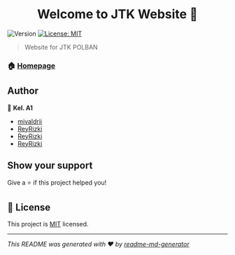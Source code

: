 <h1 align="center">Welcome to JTK Website 👋</h1>
<p>
  <img alt="Version" src="https://img.shields.io/badge/version-0.1.0-blue.svg?cacheSeconds=2592000" />
  <a href="https://github.com/Poisonous-Potato/JTK-Website/blob/main/LICENSE" target="_blank">
    <img alt="License: MIT" src="https://img.shields.io/badge/License-MIT-yellow.svg" />
  </a>
</p>

> Website for JTK POLBAN

### 🏠 [Homepage](https://github.com/Poisonous-Potato/JTK-Website)

## Author

👤 **Kel. A1**

- [mivaldrii](https://github.com/mivaldrii)
- [ReyRizki](https://github.com/ReyRizki)
- [ReyRizki](https://github.com/ReyRizki)
- [ReyRizki](https://github.com/ReyRizki)

## Show your support

Give a ⭐️ if this project helped you!

## 📝 License

This project is [MIT](https://github.com/Poisonous-Potato/JTK-Website/blob/main/LICENSE) licensed.

***
_This README was generated with ❤️ by [readme-md-generator](https://github.com/kefranabg/readme-md-generator)_